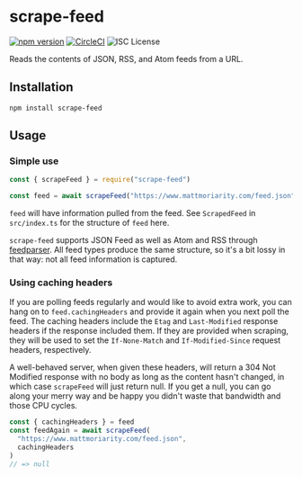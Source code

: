# scrape-feed

[![npm version](https://img.shields.io/npm/v/scrape-feed.svg)](https://npm.im/scrape-feed)
[![CircleCI](https://img.shields.io/circleci/project/github/mjm/scrape-feed/master.svg)](https://circleci.com/gh/mjm/scrape-feed)
![ISC License](https://img.shields.io/npm/l/scrape-feed.svg)

Reads the contents of JSON, RSS, and Atom feeds from a URL.

## Installation

```
npm install scrape-feed
```

## Usage

### Simple use

```javascript
const { scrapeFeed } = require("scrape-feed")

const feed = await scrapeFeed("https://www.mattmoriarity.com/feed.json")
```

`feed` will have information pulled from the feed. See `ScrapedFeed` in `src/index.ts` for the structure of `feed` here.

`scrape-feed` supports JSON Feed as well as Atom and RSS through [feedparser](https://www.npmjs.com/package/feedparser). All feed types produce the same structure, so it's a bit lossy in that way: not all feed information is captured.

### Using caching headers

If you are polling feeds regularly and would like to avoid extra work, you can hang on to `feed.cachingHeaders` and provide it again when you next poll the feed. The caching headers include the `Etag` and `Last-Modified` response headers if the response included them. If they are provided when scraping, they will be used to set the `If-None-Match` and `If-Modified-Since` request headers, respectively.

A well-behaved server, when given these headers, will return a 304 Not Modified response with no body as long as the content hasn't changed, in which case `scrapeFeed` will just return null. If you get a null, you can go along your merry way and be happy you didn't waste that bandwidth and those CPU cycles.

```javascript
const { cachingHeaders } = feed
const feedAgain = await scrapeFeed(
  "https://www.mattmoriarity.com/feed.json",
  cachingHeaders
)
// => null
```
